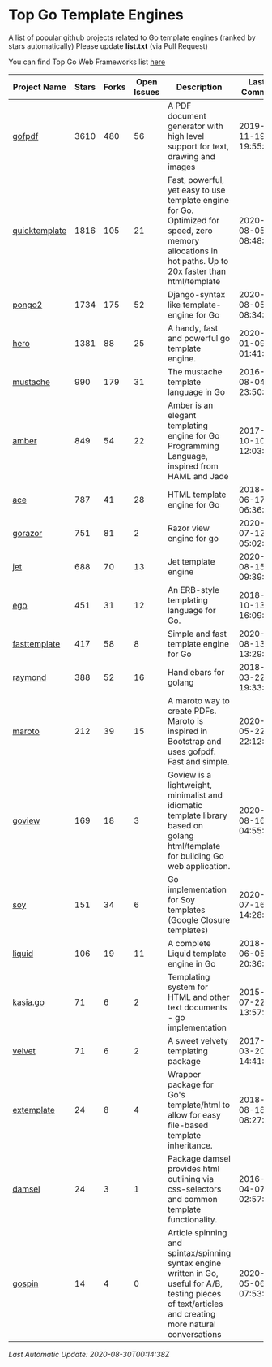 # Top Go Template Engines
A list of popular github projects related to Go template engines (ranked by stars automatically)
Please update **list.txt** (via Pull Request)

You can find Top Go Web Frameworks list [here](https://github.com/mingrammer/go-web-framework-stars)

| Project Name | Stars | Forks | Open Issues | Description | Last Commit |
| ------------ | ----- | ----- | ----------- | ----------- | ----------- |
| [gofpdf](https://github.com/jung-kurt/gofpdf) | 3610 | 480 | 56 | A PDF document generator with high level support for text, drawing and images | 2019-11-19 19:55:53 |
| [quicktemplate](https://github.com/valyala/quicktemplate) | 1816 | 105 | 21 | Fast, powerful, yet easy to use template engine for Go. Optimized for speed, zero memory allocations in hot paths. Up to 20x faster than html/template | 2020-08-05 08:48:00 |
| [pongo2](https://github.com/flosch/pongo2) | 1734 | 175 | 52 | Django-syntax like template-engine for Go | 2020-08-05 08:34:17 |
| [hero](https://github.com/shiyanhui/hero) | 1381 | 88 | 25 | A handy, fast and powerful go template engine. | 2020-01-09 01:41:20 |
| [mustache](https://github.com/hoisie/mustache) | 990 | 179 | 31 | The mustache template language in Go | 2016-08-04 23:50:33 |
| [amber](https://github.com/eknkc/amber) | 849 | 54 | 22 | Amber is an elegant templating engine for Go Programming Language, inspired from HAML and Jade | 2017-10-10 12:03:22 |
| [ace](https://github.com/yosssi/ace) | 787 | 41 | 28 | HTML template engine for Go | 2018-06-17 06:36:59 |
| [gorazor](https://github.com/sipin/gorazor) | 751 | 81 | 2 | Razor view engine for go | 2020-07-12 05:02:27 |
| [jet](https://github.com/CloudyKit/jet) | 688 | 70 | 13 | Jet  template engine | 2020-08-15 09:39:20 |
| [ego](https://github.com/benbjohnson/ego) | 451 | 31 | 12 | An ERB-style templating language for Go. | 2018-10-13 16:09:26 |
| [fasttemplate](https://github.com/valyala/fasttemplate) | 417 | 58 | 8 | Simple and fast template engine for Go | 2020-08-13 13:29:39 |
| [raymond](https://github.com/aymerick/raymond) | 388 | 52 | 16 | Handlebars for golang | 2018-03-22 19:33:09 |
| [maroto](https://github.com/johnfercher/maroto) | 212 | 39 | 15 | A maroto way to create PDFs. Maroto is inspired in Bootstrap and uses gofpdf. Fast and simple. | 2020-05-22 22:12:30 |
| [goview](https://github.com/foolin/goview) | 169 | 18 | 3 | Goview is a lightweight, minimalist and idiomatic template library based on golang html/template for building Go web application. | 2020-08-16 04:55:52 |
| [soy](https://github.com/robfig/soy) | 151 | 34 | 6 | Go implementation for Soy templates (Google Closure templates) | 2020-07-16 14:28:10 |
| [liquid](https://github.com/osteele/liquid) | 106 | 19 | 11 | A complete Liquid template engine in Go | 2018-06-05 20:36:56 |
| [kasia.go](https://github.com/ziutek/kasia.go) | 71 | 6 | 2 | Templating system for HTML and other text documents - go implementation | 2015-07-22 13:57:53 |
| [velvet](https://github.com/gobuffalo/velvet) | 71 | 6 | 2 | A sweet velvety templating package | 2017-03-20 14:41:06 |
| [extemplate](https://github.com/dannyvankooten/extemplate) | 24 | 8 | 4 | Wrapper package for Go's template/html to allow for easy file-based template inheritance. | 2018-08-18 08:27:29 |
| [damsel](https://github.com/dskinner/damsel) | 24 | 3 | 1 | Package damsel provides html outlining via css-selectors and common template functionality. | 2016-04-07 02:57:10 |
| [gospin](https://github.com/m1/gospin) | 14 | 4 | 0 | Article spinning and spintax/spinning syntax engine written in Go, useful for A/B, testing pieces of text/articles and creating more natural conversations | 2020-05-06 07:53:55 |

*Last Automatic Update: 2020-08-30T00:14:38Z*